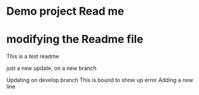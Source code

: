 # Demo project Read me
# modifying the Readme file
This is a test readme


just a new update, on a new branch

Updating on develop branch
This is bound to show up error
Adding a new line
